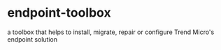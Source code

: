 # endpoint-toolbox
a toolbox that helps to install, migrate, repair or configure Trend Micro's endpoint solution

